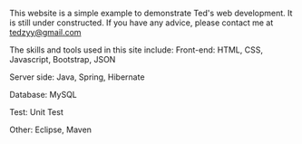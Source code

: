 This website is a simple example  to demonstrate Ted's web development. It is still under constructed. 
If you have any advice, please contact me at tedzyy@gmail.com

The skills and tools used in this site include:
Front-end: HTML, CSS, Javascript, Bootstrap, JSON

Server side: Java, Spring, Hibernate

Database: MySQL

Test: Unit Test

Other: Eclipse, Maven
